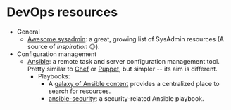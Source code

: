 # DevOps resources

* General
  * [Awesome sysadmin](https://github.com/kahun/awesome-sysadmin): a great, growing list of SysAdmin resources
    (A source of *inspiration* :wink:).
* Configuration management
  * [Ansible](http://www.ansible.com): a remote task and server configuration management tool. Pretty similar to
    [Chef](http://www.getchef.com) or [Puppet](http://puppetlabs.com/puppet/puppet-open-source), but simpler
    -- its aim is different.
    * Playbooks:
      * A [galaxy of Ansible content](https://galaxy.ansible.com) provides a centralized place to search for resources.
      * [ansible-security](https://github.com/nickjj/ansible-security): a security-related Ansible playbook.
